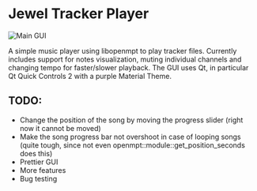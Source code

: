 # Jewel Tracker Player

![Main GUI](https://raw.githubusercontent.com/zombifier/jewel/master/pic.png)

A simple music player using libopenmpt to play tracker files. Currently includes support for notes visualization, muting individual channels and changing tempo for faster/slower playback. The GUI uses Qt, in particular Qt Quick Controls 2 with a purple Material Theme.

## TODO:
- Change the position of the song by moving the progress slider (right now it cannot be moved)
- Make the song progress bar not overshoot in case of looping songs (quite tough, since not even openmpt::module::get\_position\_seconds does this)
- Prettier GUI
- More features
- Bug testing
